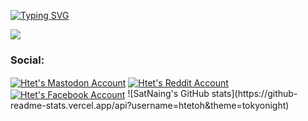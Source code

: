<p align="left">
<a href="https://git.io/typing-svg"><img src="https://readme-typing-svg.herokuapp.com?font=Monospace&size=30&pause=1000&color=FFFFFF&width=435&lines=Hello+I'm+Htet" alt="Typing SVG" /></a>
</p>
<p align="left"> <img src="https://komarev.com/ghpvc/?username=htetoh&label=Profile%20views&color=0e75b6&style=for-the-badge" /></p>
<h3 align="left">Social:</h3>
<p align="left">
<a href="https://mastodon.social/@htetoh" target="blank"><img align="center" src="https://img.shields.io/badge/Mastodon-purple?style=for-the-badge&logo=Mastodon&logoColor=%23Ffffff&link=https%3A%2F%2Fmastodon.social%2Fhtetoh" alt="Htet's Mastodon Account" /></a>
<a href="https://reddit.com/u/htet9th" target="blank"><img align="center"src="https://img.shields.io/badge/Reddit-FF4500?style=for-the-badge&logo=Reddit&logoColor=FFFFFF&link=https%3A%2F%2Freddit.com%2Fu%2Fhtet9th" alt="Htet's Reddit Account"/></a>
<a href="https://facebook.com/lhtetohl" target="blank"><img align="center" src="https://img.shields.io/badge/Facebook-1877F2?style=for-the-badge&logo=Facebook&logoColor=Ffffff&link=https%3A%2F%2Ffacebook.com%2Flhtetohl" alt="Htet's Facebook Account" /></a>
![SatNaing's GitHub stats](https://github-readme-stats.vercel.app/api?username=htetoh&theme=tokyonight)
</p>

<!--
**htetoh/htetoh** is a ✨ _special_ ✨ repository because its `README.md` (this file) appears on your GitHub profile.

Here are some ideas to get you started:

- 🔭 I’m currently working on ...
- 🌱 I’m currently learning ...
- 👯 I’m looking to collaborate on ...
- 🤔 I’m looking for help with ...
- 💬 Ask me about ...
- 📫 How to reach me: ...
- 😄 Pronouns: ...
- ⚡ Fun fact: ...
-->

